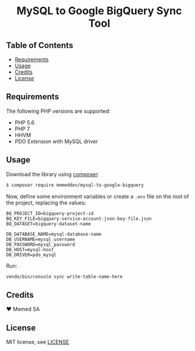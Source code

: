 <h1 align="center">MySQL to Google BigQuery Sync Tool</h1>

## Table of Contents

+ [Requirements](#requirements)
+ [Usage](#usage)
+ [Credits](#credits)
+ [License](#license)

## Requirements

The following PHP versions are supported:

+ PHP 5.6
+ PHP 7
+ HHVM
+ PDO Extension with MySQL driver

## Usage

Download the library using [composer](https://packagist.org/packages/memeddev/mysql-to-google-bigquery):

```bash
$ composer require memeddev/mysql-to-google-bigquery
```

Now, define some environment variables or create a `.env` file on the root of the project, replacing the values:

```text
BQ_PROJECT_ID=bigquery-project-id
BQ_KEY_FILE=bigquery-service-account-json-key-file.json
BQ_DATASET=bigquery-dataset-name

DB_DATABASE_NAME=mysql-database-name
DB_USERNAME=mysql_username
DB_PASSWORD=mysql_password
DB_HOST=mysql-host
DB_DRIVER=pdo_mysql
```

Run:

```bash
vendo/bin/console sync write-table-name-here
```

## Credits

:heart: Memed SA

## License

MIT license, see [LICENSE](LICENSE)
